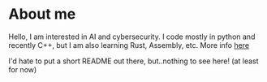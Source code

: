 # About me

Hello, I am interested in AI and cybersecurity. I code mostly in python and recently C++, but I am also learning Rust, Assembly, etc. More info [here](https://ethicalhacker7192.github.io)

I'd hate to put a short README out there, but..nothing to see here! (at least for now)
